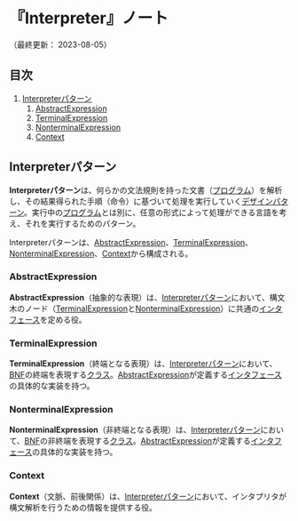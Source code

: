 # 『Interpreter』ノート

（最終更新： 2023-08-05）


## 目次

1. [Interpreterパターン](#interpreterパターン)
	1. [AbstractExpression](#abstractexpression)
	1. [TerminalExpression](#terminalexpression)
	1. [NonterminalExpression](#nonterminalexpression)
	1. [Context](#context)


## Interpreterパターン

**Interpreterパターン**は、何らかの文法規則を持った文書（[プログラム](../../../../programming/_/chapters/programming.md#プログラム)）を解析し、その結果得られた手順（命令）に基づいて処理を実行していく[デザインパターン](./design_pattern.md#デザインパターン)。実行中の[プログラム](../../../../programming/_/chapters/programming.md#プログラム)とは別に、任意の形式によって処理ができる言語を考え、それを実行するためのパターン。

Interpreterパターンは、[AbstractExpression](#abstractexpression)、[TerminalExpression](#terminalexpression)、[NonterminalExpression](#nonterminalexpression)、[Context](#context)から構成される。

### AbstractExpression

**AbstractExpression**（抽象的な表現）は、[Interpreterパターン](#interpreterパターン)において、構文木のノード（[TerminalExpression](#terminalexpression)と[NonterminalExpression](#nonterminalexpression)）に共通の[インタフェース](../../../../programming/_/chapters/object_oriented.md#インタフェース)を定める役。

### TerminalExpression

**TerminalExpression**（終端となる表現）は、[Interpreterパターン](#interpreterパターン)において、[BNF](../../../../basics/information_theory/_/chapters/formal_language.md#bnf)の終端を表現する[クラス](../../../../programming/_/chapters/object_oriented.md#クラス)。[AbstractExpression](#abstractexpression)が定義する[インタフェース](../../../../programming/_/chapters/object_oriented.md#インタフェース)の具体的な実装を持つ。

### NonterminalExpression

**NonterminalExpression**（非終端となる表現）は、[Interpreterパターン](#interpreterパターン)において、[BNF](../../../../basics/information_theory/_/chapters/formal_language.md#bnf)の非終端を表現する[クラス](../../../../programming/_/chapters/object_oriented.md#クラス)。[AbstractExpression](#abstractexpression)が定義する[インタフェース](../../../../programming/_/chapters/object_oriented.md#インタフェース)の具体的な実装を持つ。

### Context

**Context**（文脈、前後関係）は、[Interpreterパターン](#interpreterパターン)において、インタプリタが構文解析を行うための情報を提供する役。
